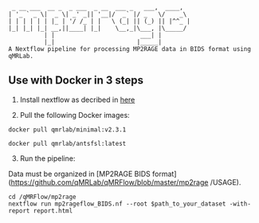 ```
             
 _ __ ___  __ _  _ ___  _ __  ___ _   ___,  ____,
| '_ ` _ \|  _ \| _' _|| '__|/  _` |/ _   \/    _\
| | | | | | |_ | '/ /_ | |   \ (_| || (_) || |^^_ | 
|_| |_| |_| __,||____| |_|    \__,_|\___, |\_____/ 
          | |                        ___| |
          |_|                       |_____|
A Nextflow pipeline for processing MP2RAGE data in BIDS format using qMRLab.
```
## Use with Docker in 3 steps

1. Install nextflow as decribed in [here](http://nextflow.io)


2. Pull the following Docker images:
```
docker pull qmrlab/minimal:v2.3.1
```
```
docker pull qmrlab/antsfsl:latest
```
3. Run the pipeline: 

Data must be organized in [MP2RAGE BIDS format](https://github.com/qMRLab/qMRFlow/blob/master/mp2rage
/USAGE).

```
cd /qMRFlow/mp2rage
nextflow run mp2rageflow_BIDS.nf --root $path_to_your_dataset -with-report report.html
```
